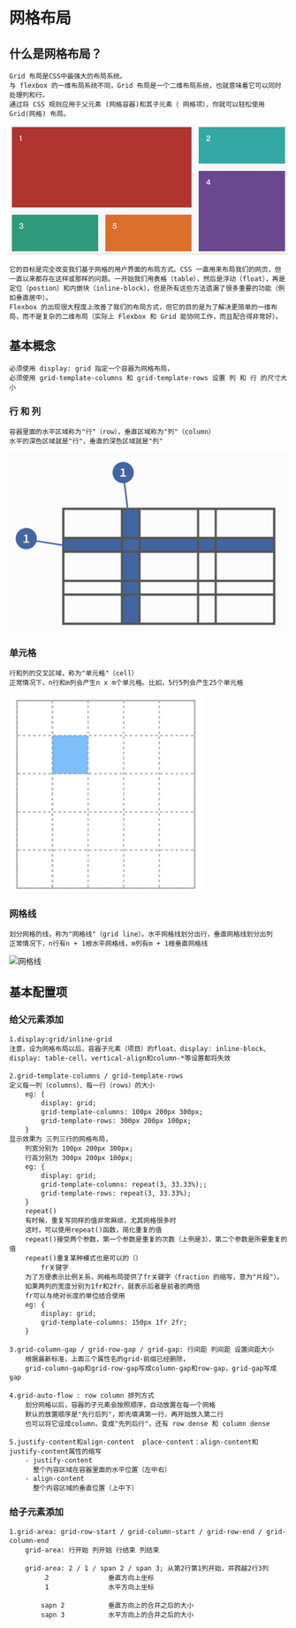# 网格布局

## 什么是网格布局？

	Grid 布局是CSS中最强大的布局系统。
	与 flexbox 的一维布局系统不同，Grid 布局是一个二维布局系统，也就意味着它可以同时处理列和行。
	通过将 CSS 规则应用于父元素 (网格容器)和其子元素（ 网格项），你就可以轻松使用 Grid(网格) 布局。

![grid](./images/grid.png)


	它的目标是完全改变我们基于网格的用户界面的布局方式。CSS 一直用来布局我们的网页，但一直以来都存在这样或那样的问题。一开始我们用表格（table），然后是浮动（float），再是定位（postion）和内嵌块（inline-block），但是所有这些方法遗漏了很多重要的功能（例如垂直居中）。
	Flexbox 的出现很大程度上改善了我们的布局方式，但它的目的是为了解决更简单的一维布局，而不是复杂的二维布局（实际上 Flexbox 和 Grid 能协同工作，而且配合得非常好）。

## 基本概念

	必须使用 display: grid 指定一个容器为网格布局，
	必须使用 grid-template-columns 和 grid-template-rows 设置 列 和 行 的尺寸大小

### 行 和 列

	容器里面的水平区域称为"行"（row），垂直区域称为"列"（column）
	水平的深色区域就是"行"，垂直的深色区域就是"列"

![](./images/row-column.png)
	
### 单元格

	行和列的交叉区域，称为"单元格"（cell）
	正常情况下，n行和m列会产生n x m个单元格。比如，5行5列会产生25个单元格

![单元格](images\单元格.png)

### 网格线

	划分网格的线，称为"网格线"（grid line）。水平网格线划分出行，垂直网格线划分出列
	正常情况下，n行有n + 1根水平网格线，m列有m + 1根垂直网格线

![网格线](\images\网格线.png)

## 基本配置项

### 给父元素添加

	1.display:grid/inline-grid
	注意，设为网格布局以后，容器子元素（项目）的float、display: inline-block、display: table-cell、vertical-align和column-*等设置都将失效
	
	2.grid-template-columns / grid-template-rows
	定义每一列（columns）、每一行（rows）的大小
	    eg: {
	        display: grid;
	        grid-template-columns: 100px 200px 300px;
	        grid-template-rows: 300px 200px 100px;
	    }
	显示效果为 三列三行的网格布局，
		列宽分别为 100px 200px 300px;
		行高分别为 300px 200px 100px;
	    eg: {
	        display: grid;
	        grid-template-columns: repeat(3, 33.33%);;
	        grid-template-rows: repeat(3, 33.33%);
	    }
		repeat()
	    有时候，重复写同样的值非常麻烦，尤其网格很多时
	    这时，可以使用repeat()函数，简化重复的值
	    repeat()接受两个参数，第一个参数是重复的次数（上例是3），第二个参数是所要重复的值
	    repeat()重复某种模式也是可以的（）
	        fr关键字
	    为了方便表示比例关系，网格布局提供了fr关键字（fraction 的缩写，意为"片段"）。
	    如果两列的宽度分别为1fr和2fr，就表示后者是前者的两倍
	    fr可以与绝对长度的单位结合使用
	    eg: {
	        display: grid;
	        grid-template-columns: 150px 1fr 2fr;
	    }
	
	3.grid-column-gap / grid-row-gap / grid-gap: 行间距 列间距 设置间距大小
		根据最新标准，上面三个属性名的grid-前缀已经删除，
		grid-column-gap和grid-row-gap写成column-gap和row-gap，grid-gap写成gap
	
	4.grid-auto-flow : row column 排列方式
		划分网格以后，容器的子元素会按照顺序，自动放置在每一个网格
		默认的放置顺序是"先行后列"，即先填满第一行，再开始放入第二行
		也可以将它设成column，变成"先列后行"，还有 row dense 和 column dense
	
	5.justify-content和align-content  place-content：align-content和justify-content属性的缩写
		- justify-content
		  整个内容区域在容器里面的水平位置（左中右）
		- align-content
		  整个内容区域的垂直位置（上中下）

### 给子元素添加

	1.grid-area: grid-row-start / grid-column-start / grid-row-end / grid-column-end 
		grid-area: 行开始 列开始 行结束 列结束
		
		grid-area: 2 / 1 / span 2 / span 3; 从第2行第1列开始，并跨越2行3列
			 2               垂直方向上坐标
	         1               水平方向上坐标
	
			sapn 2           垂直方向上的合并之后的大小
			sapn 3           水平方向上的合并之后的大小
		